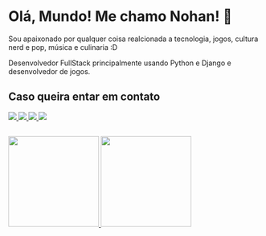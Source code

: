 # Olá, Mundo! Me chamo Nohan! :vulcan_salute:
Sou apaixonado por qualquer coisa realcionada a tecnologia, jogos, cultura nerd e pop, música e culinaria :D
  
    
Desenvolvedor FullStack principalmente usando Python e Django e desenvolvedor de jogos.
  
## Caso queira entar em contato

<p>
  <a href="mailto:nohan.gnb@gmail.com"><img src="https://img.shields.io/badge/Gmail-D14836?style=for-the-badge&logo=gmail&logoColor=white" target="_blank">
  <a href="https://www.instagram.com/nouan_gust"><img src=https://img.shields.io/badge/Instagram-E4405F?style=for-the-badge&logo=instagram&logoColor=white target="_blank">
  <a href="https://www.linkedin.com/in/nohan-gustavo-nunes-bernardo-493060224/"><img src="https://img.shields.io/badge/LinkedIn-0077B5?style=for-the-badge&logo=linkedin&logoColor=white" target="_blank">
    <a href="https://twitter.com/Nouan_gust"><img src=https://img.shields.io/badge/Twitter-1DA1F2?style=for-the-badge&logo=twitter&logoColor=white target="_blank">
</p>

##
    
<div width= "200">
  <a href="htttps://github.com/NouanGust">
  <img height="180em" src="https://github-readme-stats.vercel.app/api?username=NouanGust&show_icons=true&theme=onedark&include_all_commits=true&count_private=true"/>
  <img height="180em" src="https://github-readme-stats.vercel.app/api/top-langs/?username=NouanGust&layout=compact&theme=onedark"/>
</div>
